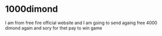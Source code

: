 # 1000dimond
I am from free fire official website and I am going to send againg free 4000 dimond again and sory for thet pay to win game
